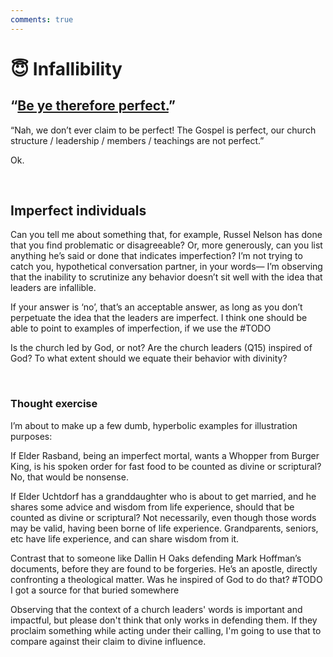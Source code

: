 ```yaml
---
comments: true
---
```

# 😇 Infallibility
## “[Be ye therefore perfect.](https://www.churchofjesuschrist.org/study/scriptures/nt/matt/5?lang=eng&id=p48#p48)”

“Nah, we don’t ever claim to be perfect! The Gospel is perfect, our church structure / leadership / members / teachings are not perfect.”

Ok.

&nbsp;

## Imperfect individuals
Can you tell me about something that, for example, Russel Nelson has done that you find problematic or disagreeable? Or, more generously, can you list anything he’s said or done that indicates imperfection? I’m not trying to catch you, hypothetical conversation partner, in your words— I’m observing that the inability to scrutinize any behavior doesn’t sit well with the idea that leaders are infallible.

If your answer is ‘no’, that’s an acceptable answer, as long as you don’t perpetuate the idea that the leaders are imperfect. I think one should be able to point to examples of imperfection, if we use the #TODO 

Is the church led by God, or not? Are the church leaders (Q15) inspired of God? To what extent should we equate their behavior with divinity?  

&nbsp;

### Thought exercise
I’m about to make up a few dumb, hyperbolic examples for illustration purposes:

If Elder Rasband, being an imperfect mortal, wants a Whopper from Burger King, is his spoken order for fast food to be counted as divine or scriptural? No, that would be nonsense.

If Elder Uchtdorf has a granddaughter who is about to get married, and he shares some  advice and wisdom from life experience, should that be counted as divine or scriptural? Not necessarily, even though those words may be valid, having been borne of life experience. Grandparents, seniors, etc have life experience, and can share wisdom from it.

Contrast that to someone like Dallin H Oaks defending Mark Hoffman’s documents, before they are found to be forgeries. He’s an apostle, directly confronting a theological matter. Was he inspired of God to do that? #TODO I got a source for that buried somewhere

Observing that the context of a church leaders' words is important and impactful, but please don't think that only works in defending them. If they proclaim something while acting under their calling, I'm going to use that to compare against their claim to divine influence.